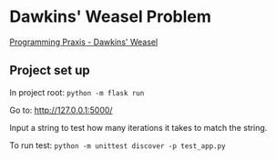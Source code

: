 # Dawkins' Weasel Problem

[Programming Praxis - Dawkins' Weasel](https://programmingpraxis.com/2014/11/14/dawkins-weasel/)

## Project set up

In project root:
`python -m flask run`

Go to:
http://127.0.0.1:5000/

Input a string to test how many iterations it takes to match the string.

To run test:
`python -m unittest discover -p test_app.py`
